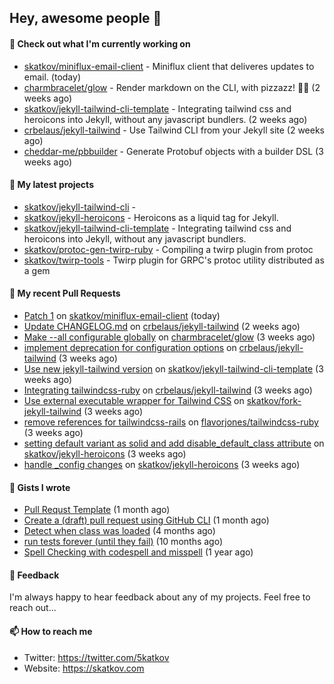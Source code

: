 ## Hey, awesome people 👋

#### 👷 Check out what I'm currently working on
 
- [skatkov/miniflux-email-client](https://github.com/skatkov/miniflux-email-client) - Miniflux client that deliveres updates to email. (today) 
- [charmbracelet/glow](https://github.com/charmbracelet/glow) - Render markdown on the CLI, with pizzazz! 💅🏻 (2 weeks ago) 
- [skatkov/jekyll-tailwind-cli-template](https://github.com/skatkov/jekyll-tailwind-cli-template) - Integrating tailwind css and heroicons into Jekyll, without any javascript bundlers. (2 weeks ago) 
- [crbelaus/jekyll-tailwind](https://github.com/crbelaus/jekyll-tailwind) - Use Tailwind CLI from your Jekyll site (2 weeks ago) 
- [cheddar-me/pbbuilder](https://github.com/cheddar-me/pbbuilder) - Generate Protobuf objects with a builder DSL (3 weeks ago)

#### 🌱 My latest projects
 
- [skatkov/jekyll-tailwind-cli](https://github.com/skatkov/jekyll-tailwind-cli) -  
- [skatkov/jekyll-heroicons](https://github.com/skatkov/jekyll-heroicons) - Heroicons as a liquid tag for Jekyll. 
- [skatkov/jekyll-tailwind-cli-template](https://github.com/skatkov/jekyll-tailwind-cli-template) - Integrating tailwind css and heroicons into Jekyll, without any javascript bundlers. 
- [skatkov/protoc-gen-twirp-ruby](https://github.com/skatkov/protoc-gen-twirp-ruby) - Compiling a twirp plugin from protoc 
- [skatkov/twirp-tools](https://github.com/skatkov/twirp-tools) - Twirp plugin for GRPC&#39;s protoc utility distributed as a gem


#### 🔨 My recent Pull Requests
 
- [Patch 1](https://github.com/skatkov/miniflux-email-client/pull/7) on [skatkov/miniflux-email-client](https://github.com/skatkov/miniflux-email-client) (today) 
- [Update CHANGELOG.md](https://github.com/crbelaus/jekyll-tailwind/pull/13) on [crbelaus/jekyll-tailwind](https://github.com/crbelaus/jekyll-tailwind) (2 weeks ago) 
- [Make --all configurable globally](https://github.com/charmbracelet/glow/pull/651) on [charmbracelet/glow](https://github.com/charmbracelet/glow) (3 weeks ago) 
- [implement deprecation for configuration options](https://github.com/crbelaus/jekyll-tailwind/pull/12) on [crbelaus/jekyll-tailwind](https://github.com/crbelaus/jekyll-tailwind) (3 weeks ago) 
- [Use new jekyll-tailwind version](https://github.com/skatkov/jekyll-tailwind-cli-template/pull/2) on [skatkov/jekyll-tailwind-cli-template](https://github.com/skatkov/jekyll-tailwind-cli-template) (3 weeks ago) 
- [Integrating tailwindcss-ruby](https://github.com/crbelaus/jekyll-tailwind/pull/10) on [crbelaus/jekyll-tailwind](https://github.com/crbelaus/jekyll-tailwind) (3 weeks ago) 
- [Use external executable wrapper for Tailwind CSS](https://github.com/skatkov/fork-jekyll-tailwind/pull/3) on [skatkov/fork-jekyll-tailwind](https://github.com/skatkov/fork-jekyll-tailwind) (3 weeks ago) 
- [remove references for tailwindcss-rails](https://github.com/flavorjones/tailwindcss-ruby/pull/1) on [flavorjones/tailwindcss-ruby](https://github.com/flavorjones/tailwindcss-ruby) (3 weeks ago) 
- [setting default variant as solid and add disable_default_class attribute](https://github.com/skatkov/jekyll-heroicons/pull/8) on [skatkov/jekyll-heroicons](https://github.com/skatkov/jekyll-heroicons) (3 weeks ago) 
- [handle _config changes](https://github.com/skatkov/jekyll-heroicons/pull/6) on [skatkov/jekyll-heroicons](https://github.com/skatkov/jekyll-heroicons) (3 weeks ago)

#### 📓 Gists I wrote
 
- [Pull Requst Template](https://gist.github.com/4bea0868989828e2e221d9d8b2278e36) (1 month ago) 
- [Create a (draft) pull request using GitHub CLI](https://gist.github.com/06c4f37ab4de050940f7e7d2f1504006) (1 month ago) 
- [Detect when class was loaded](https://gist.github.com/642fe6f2abd7b756e2ca146dad4efe33) (4 months ago) 
- [run tests forever (until they fail)](https://gist.github.com/12617ad1fe45a1fc76bcac05e922868c) (10 months ago) 
- [Spell Checking with codespell and misspell](https://gist.github.com/abf49d80e98ac42b3cac397c9efc383f) (1 year ago)

#### 💬 Feedback
I'm always happy to hear feedback about any of my projects. Feel free to reach out...

#### 📫 How to reach me

- Twitter: https://twitter.com/5katkov 
- Website: https://skatkov.com

